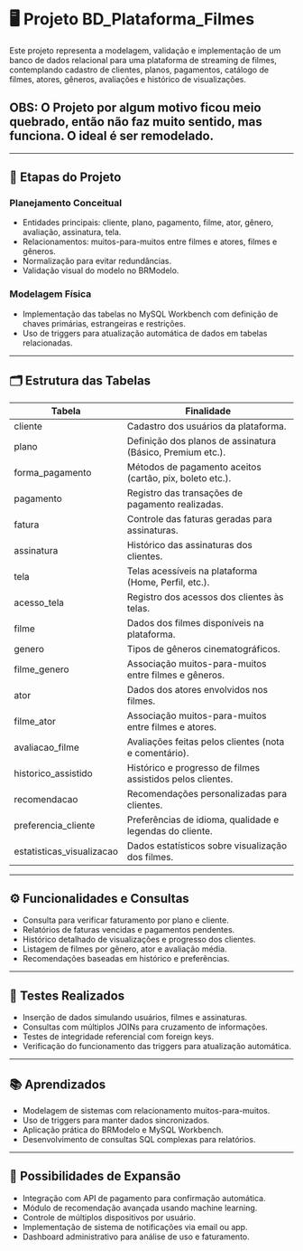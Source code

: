 # 🖥️ Projeto BD_Plataforma_Filmes

Este projeto representa a modelagem, validação e implementação de um banco de dados relacional para uma plataforma de streaming de filmes, contemplando cadastro de clientes, planos, pagamentos, catálogo de filmes, atores, gêneros, avaliações e histórico de visualizações.

## OBS: O Projeto por algum motivo ficou meio quebrado, então não faz muito sentido, mas funciona. O ideal é ser remodelado.
---

## 📐 Etapas do Projeto

### Planejamento Conceitual  
- Entidades principais: cliente, plano, pagamento, filme, ator, gênero, avaliação, assinatura, tela.  
- Relacionamentos: muitos-para-muitos entre filmes e atores, filmes e gêneros.  
- Normalização para evitar redundâncias.  
- Validação visual do modelo no BRModelo.

### Modelagem Física  
- Implementação das tabelas no MySQL Workbench com definição de chaves primárias, estrangeiras e restrições.  
- Uso de triggers para atualização automática de dados em tabelas relacionadas.

---

## 🗂️ Estrutura das Tabelas

| Tabela                | Finalidade                                                     |
|-----------------------|----------------------------------------------------------------|
| cliente               | Cadastro dos usuários da plataforma.                           |
| plano                 | Definição dos planos de assinatura (Básico, Premium etc.).     |
| forma_pagamento       | Métodos de pagamento aceitos (cartão, pix, boleto etc.).       |
| pagamento             | Registro das transações de pagamento realizadas.               |
| fatura                | Controle das faturas geradas para assinaturas.                 |
| assinatura            | Histórico das assinaturas dos clientes.                        |
| tela                  | Telas acessíveis na plataforma (Home, Perfil, etc.).           |
| acesso_tela           | Registro dos acessos dos clientes às telas.                    |
| filme                 | Dados dos filmes disponíveis na plataforma.                    |
| genero                | Tipos de gêneros cinematográficos.                             |
| filme_genero          | Associação muitos-para-muitos entre filmes e gêneros.          |
| ator                  | Dados dos atores envolvidos nos filmes.                        |
| filme_ator            | Associação muitos-para-muitos entre filmes e atores.           |
| avaliacao_filme       | Avaliações feitas pelos clientes (nota e comentário).          |
| historico_assistido   | Histórico e progresso de filmes assistidos pelos clientes.     |
| recomendacao          | Recomendações personalizadas para clientes.                    |
| preferencia_cliente   | Preferências de idioma, qualidade e legendas do cliente.       |
| estatisticas_visualizacao | Dados estatísticos sobre visualização dos filmes.           |

---

## ⚙️ Funcionalidades e Consultas

- Consulta para verificar faturamento por plano e cliente.  
- Relatórios de faturas vencidas e pagamentos pendentes.  
- Histórico detalhado de visualizações e progresso dos clientes.  
- Listagem de filmes por gênero, ator e avaliação média.  
- Recomendações baseadas em histórico e preferências.  

---

## 🧪 Testes Realizados

- Inserção de dados simulando usuários, filmes e assinaturas.  
- Consultas com múltiplos JOINs para cruzamento de informações.  
- Testes de integridade referencial com foreign keys.  
- Verificação do funcionamento das triggers para atualização automática.

---

## 📚 Aprendizados

- Modelagem de sistemas com relacionamento muitos-para-muitos.  
- Uso de triggers para manter dados sincronizados.  
- Aplicação prática do BRModelo e MySQL Workbench.  
- Desenvolvimento de consultas SQL complexas para relatórios.

---

## 🚀 Possibilidades de Expansão

- Integração com API de pagamento para confirmação automática.  
- Módulo de recomendação avançada usando machine learning.  
- Controle de múltiplos dispositivos por usuário.  
- Implementação de sistema de notificações via email ou app.  
- Dashboard administrativo para análise de uso e faturamento.
